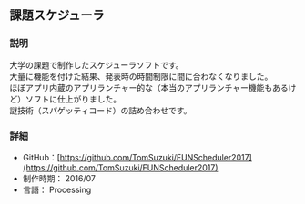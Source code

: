 ## 課題スケジューラ
### 説明
大学の課題で制作したスケジューラソフトです。  
大量に機能を付けた結果、発表時の時間制限に間に合わなくなりました。  
ほぼアプリ内蔵のアプリランチャー的な（本当のアプリランチャー機能もあるけど）ソフトに仕上がりました。  
謎技術（スパゲッティコード）の詰め合わせです。

### 詳細
- GitHub：[https://github.com/TomSuzuki/FUNScheduler2017](https://github.com/TomSuzuki/FUNScheduler2017)
- 制作時期： 2016/07
- 言語： Processing